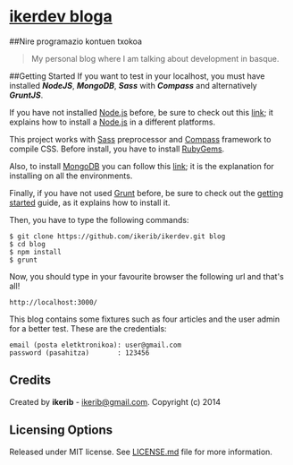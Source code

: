 [ikerdev bloga](http://dev.ikerib.com)
================
##Nire programazio kontuen txokoa

> My personal blog where I am talking about development in basque.

##Getting Started
If you want to test in your localhost, you must have installed ***NodeJS***, ***MongoDB***, ***Sass*** with ***Compass*** and alternatively ***GruntJS***.

If you have not installed [Node.js](http://nodejs.org/) before, be sure to check out this [link](https://github.com/joyent/node/wiki/Installation); it explains how to install a [Node.js](http://nodejs.org/) in a different platforms.

This project works with [Sass](http://sass-lang.com/) preprocessor and [Compass](http://compass-style.org/) framework to compile CSS. Before install, you have to install [RubyGems](https://rubygems.org/pages/download).

Also, to install [MongoDB](http://www.mongodb.org/) you can follow this [link](http://docs.mongodb.org/manual/installation/); it is the explanation for installing on all the environments.

Finally, if you have not used [Grunt](http://gruntjs.com/) before, be sure to check out the [getting started](http://gruntjs.com/getting-started) guide, as it explains how to install it.

Then, you have to type the following commands:

    $ git clone https://github.com/ikerib/ikerdev.git blog
    $ cd blog
    $ npm install
    $ grunt

Now, you should type in your favourite browser the following url and that's all!

    http://localhost:3000/

This blog contains some fixtures such as four articles and the user admin for a better test. These are the credentials:
    
    email (posta eletktronikoa): user@gmail.com
    password (pasahitza)       : 123456

## Credits
Created by **ikerib** - [ikerib@gmail.com](mailto:ikerib@gmail.com).
Copyright (c) 2014

## Licensing Options
Released under MIT license. See [LICENSE.md](https://github.com/ikerib/ikerdev/blob/master/LICENSE.md) file for more information.